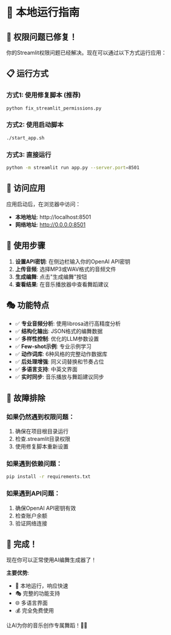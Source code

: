 # 🚀 本地运行指南

## 🔧 权限问题已修复！

你的Streamlit权限问题已经解决。现在可以通过以下方式运行应用：

## 📋 运行方式

### 方式1: 使用修复脚本 (推荐)
```bash
python fix_streamlit_permissions.py
```

### 方式2: 使用启动脚本
```bash
./start_app.sh
```

### 方式3: 直接运行
```bash
python -m streamlit run app.py --server.port=8501
```

## 🎯 访问应用

应用启动后，在浏览器中访问：
- **本地地址**: http://localhost:8501
- **网络地址**: http://0.0.0.0:8501

## 🔑 使用步骤

1. **设置API密钥**: 在侧边栏输入你的OpenAI API密钥
2. **上传音频**: 选择MP3或WAV格式的音频文件
3. **生成编舞**: 点击"生成编舞"按钮
4. **查看结果**: 在音乐播放器中查看舞蹈建议

## 🎭 功能特点

- ✅ **专业音频分析**: 使用librosa进行高精度分析
- ✅ **结构化输出**: JSON格式的编舞数据
- ✅ **多样性控制**: 优化的LLM参数设置
- ✅ **Few-shot示例**: 专业示例学习
- ✅ **动作词库**: 6种风格的完整动作数据库
- ✅ **后处理增强**: 同义词替换和节奏占位
- ✅ **多语言支持**: 中英文界面
- ✅ **实时同步**: 音乐播放与舞蹈建议同步

## 🔧 故障排除

### 如果仍然遇到权限问题：
1. 确保在项目根目录运行
2. 检查.streamlit目录权限
3. 使用修复脚本重新设置

### 如果遇到依赖问题：
```bash
pip install -r requirements.txt
```

### 如果遇到API问题：
1. 确保OpenAI API密钥有效
2. 检查账户余额
3. 验证网络连接

## 🎉 完成！

现在你可以正常使用AI编舞生成器了！

**主要优势**:
- 🚀 本地运行，响应快速
- 🎭 完整的功能支持
- 🌐 多语言界面
- 💰 完全免费使用

让AI为你的音乐创作专属舞蹈！🎵💃
